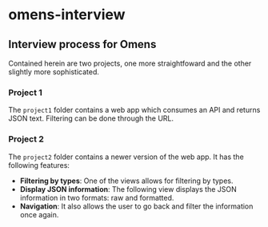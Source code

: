 # omens-interview

## Interview process for Omens

Contained herein are two projects, one more straightfoward and the other slightly more sophisticated. 

### Project 1

The `project1` folder contains a web app which consumes an API and returns JSON text. Filtering can be done through the URL.

### Project 2

The `project2` folder contains a newer version of the web app. It has the following features:

- **Filtering by types**: One of the views allows for filtering by types.
- **Display JSON information**: The following view displays the JSON information in two formats: raw and formatted.
- **Navigation**: It also allows the user to go back and filter the information once again.
